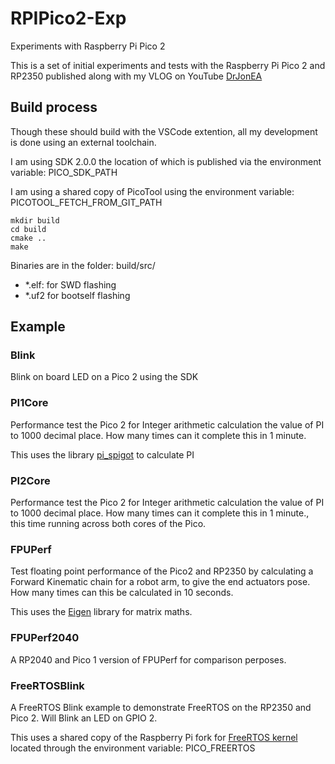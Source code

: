 # RPIPico2-Exp
Experiments with Raspberry Pi Pico 2

This is a set of initial experiments and tests with the Raspberry Pi Pico 2 and RP2350 published along with my VLOG on YouTube [DrJonEA](https://youtube.com/@drjonea)

## Build process
Though these should build with the VSCode extention, all my development is done using an external toolchain.

I am using SDK 2.0.0 the location of which is published via the  environment variable: PICO_SDK_PATH

I am using a shared copy of PicoTool using the environment variable: PICOTOOL_FETCH_FROM_GIT_PATH

```
mkdir build
cd build
cmake ..
make
```
Binaries are in the folder: build/src/
+ *.elf: for SWD flashing
+ *.uf2 for bootself flashing

 
## Example

### Blink

 Blink on board LED on a Pico 2 using the SDK
 
### PI1Core
 
 Performance test the Pico 2 for Integer arithmetic calculation the value of PI to 1000 decimal place. How many times can it complete this in 1 minute.
 
 This uses the library [pi_spigot]( https://github.com/imahjoub/pi_spigot) to calculate PI

### PI2Core
 
 Performance test the Pico 2 for Integer arithmetic calculation the value of PI to 1000 decimal place. How many times can it complete this in 1 minute., this time running across both cores of the Pico.
 
### FPUPerf

Test floating point performance of the Pico2 and RP2350 by calculating a Forward Kinematic chain for a  robot arm, to give the end actuators pose. How many times can this be calculated in 10 seconds.

This uses the [Eigen](https://gitlab.com/libeigen/eigen) library for matrix maths.

### FPUPerf2040

A RP2040 and Pico 1 version of FPUPerf for comparison perposes.

### FreeRTOSBlink

A FreeRTOS Blink example to demonstrate FreeRTOS on the RP2350 and Pico 2. Will Blink an LED on GPIO 2.

This uses a shared copy of the Raspberry Pi fork for [FreeRTOS kernel](https://github.com/raspberrypi/FreeRTOS-Kernel) located through the environment variable: PICO_FREERTOS

 
 
 
 
